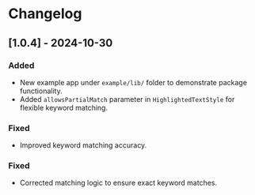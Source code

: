 # Changelog

## [1.0.4] - 2024-10-30
### Added
- New example app under `example/lib/` folder to demonstrate package functionality.
- Added `allowsPartialMatch` parameter in `HighlightedTextStyle` for flexible keyword matching.

### Fixed
- Improved keyword matching accuracy.

### Fixed
- Corrected matching logic to ensure exact keyword matches.